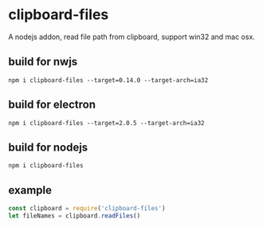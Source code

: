 # clipboard-files

A nodejs addon, read file path from clipboard, support win32 and mac osx.

## build for nwjs

```shell
npm i clipboard-files --target=0.14.0 --target-arch=ia32
```
## build for electron

```shell
npm i clipboard-files --target=2.0.5 --target-arch=ia32
```

## build for nodejs

```shell
npm i clipboard-files
```

## example

```js
const clipboard = require('clipboard-files')
let fileNames = clipboard.readFiles()
```
